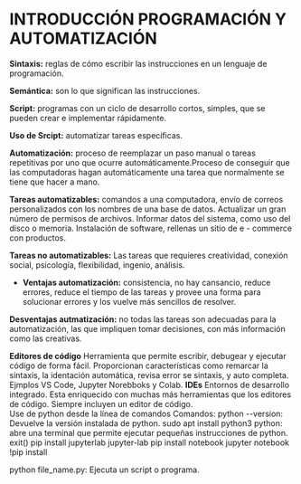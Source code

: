 # INTRODUCCIÓN PROGRAMACIÓN Y AUTOMATIZACIÓN


**Sintaxis:**  reglas de cómo escribir las instrucciones en un lenguaje de programación.  

**Semántica:** son lo que significan las instrucciones. 

**Script:** programas con un ciclo de desarrollo cortos, simples, que se pueden crear e implementar rápidamente. 

**Uso de Srcipt:** automatizar tareas específicas.

**Automatización:** proceso de reemplazar un paso manual o tareas repetitivas por uno que ocurre automáticamente.Proceso de conseguir que las computadoras hagan automáticamente una tarea que normalmente se tiene que hacer a mano.  

**Tareas automatizables:** comandos a una computadora, envío de correos personalizados con los nombres de una base de datos. Actualizar un gran número de permisos de archivos. Informar datos del sistema, como uso del disco o memoria. 
Instalación de software, rellenas un sitio de e - commerce con productos. 

**Tareas no automatizables:** Las tareas que requieres creatividad, conexión social, psicología, flexibilidad, ingenio, análisis.
- **Ventajas automatización:** consistencia, no hay cansancio, reduce errores, reduce el tiempo de las tareas y provee una forma para solucionar errores y los vuelve más sencillos de resolver. 

**Desventajas autmatización:**  no todas las tareas son adecuadas para la automatización, las que impliquen tomar decisiones, con más información como las creativas.

**Editores de código** Herramienta que permite escribir, debugear y ejecutar código de forma fácil. Proporcionan características como remarcar la sintaxis, la identación  automática, revisa error se sintaxis, y auto completa. Ejmplos VS Code, Jupyter Norebboks y Colab.
**IDEs** Entornos de desarrollo integrado. Esta enriquecido con muchas más herramientas que los editores de código. Siempre incluyen un editor de código.  
Use de python desde la línea de comandos
Comandos:
python --version: Devuelve la versión instalada de python.
sudo apt install python3
python: abre una terminal que permite ejecutar pequeñas instrucciones de python.
exit()
pip install jupyterlab
jupyter-lab
pip install notebook
jupyter notebook
!pip install <library name>

python file_name.py: Ejecuta un script o programa.
